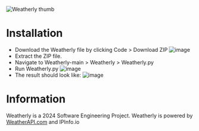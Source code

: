 ![Weatherly thumb](https://github.com/Yaveen123/Weatherly/assets/94953863/3d7b106c-61c0-4259-88fb-f2d21816cc91)

# Installation
- Download the Weatherly file by clicking Code > Download ZIP
![image](https://github.com/Yaveen123/Weatherly/assets/94953863/75c5ba8d-085a-4895-942f-fc176a0500ae)
- Extract the ZIP file.
- Navigate to Weatherly-main > Weatherly > Weatherly.py
- Run Weatherly.py
![image](https://github.com/Yaveen123/Weatherly/assets/94953863/0f875a3d-3132-4808-84b8-ab1044d1166b)
- The result should look like:
![image](https://github.com/Yaveen123/Weatherly/assets/94953863/00c3424a-74c9-4ff9-85fd-44f96ce4b2c6)


# Information
Weatherly is a 2024 Software Engineering Project.
Weatherly is powered by [WeatherAPI.com](https://weatherapi.com) and IPInfo.io
